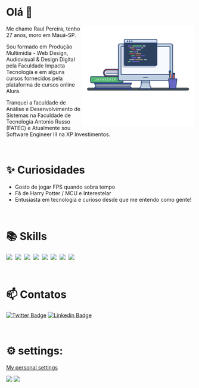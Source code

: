 # Olá 👋

<img align="right" src="https://raw.githubusercontent.com/leovargasdev/leovargasdev/master/.github/image.png" width="300"/>

Me chamo Raul Pereira, tenho 27 anos, moro em Mauá-SP.

Sou formado em Produção Multimídia - Web Design, Audiovisual & Design Digital pela Faculdade Impacta Tecnologia e em alguns cursos fornecidos pela plataforma de cursos online Alura.

Tranquei a faculdade de Análise e Desenvolvimento de Sistemas na Faculdade de Tecnologia Antonio Russo (FATEC) e Atualmente sou Software Engineer III na XP Investimentos.

&nbsp;

# ✨ Curiosidades

- Gosto de jogar FPS quando sobra tempo
- Fã de Harry Potter / MCU e Interestelar
- Entusiasta em tecnologia e curioso desde que me entendo como gente!

&nbsp;

# 📚 Skills

<img src="https://xesque.rocketseat.dev/platform/tech/html5.svg" height="35px" />&nbsp;
<img src="https://xesque.rocketseat.dev/platform/tech/css3.svg" height="35px" />&nbsp;
<img src="https://xesque.rocketseat.dev/platform/tech/javascript.svg" height="35px"/>&nbsp;
<img src="https://xesque.rocketseat.dev/platform/tech/typescript.svg" height="35px"/>&nbsp;
<img src="https://xesque.rocketseat.dev/platform/tech/react-native.svg" height="35px"/>&nbsp;
<img src="https://xesque.rocketseat.dev/platform/tech/reactjs.svg" height="35px" />&nbsp;
<img src="https://xesque.rocketseat.dev/platform/tech/nextjs.svg" height="35px" />&nbsp;
<img src="https://xesque.rocketseat.dev/platform/tech/node.svg" height="35px" />&nbsp;

&nbsp;

# 📫 Contatos

[![Twitter Badge](https://img.shields.io/badge/@raulpesilva-2D425E?style=flat&labelColor=2D425E&logo=twitter&logoColor=white&link=https://twitter.com/raulpesilva)](https://twitter.com/raulpesilva)
[![Linkedin Badge](https://img.shields.io/badge/raulpesilva-2D425E?style=flat&labelColor=2D425E&logo=linkedin&logoColor=white&link=https://www.linkedin.com/in/raulpesilva/)](https://www.linkedin.com/in/raulpesilva/)

&nbsp;

# ⚙️ settings:

[My personal settings](Config.md)

<div>
  <picture>
    <source
      srcset="
        https://github-readme-stats.vercel.app/api?username=raulpesilva&show_icons=true&theme=github_dark&include_all_commits=true&count_private=true&border_color=0D111700&bg_color=0D111700
      "
      media="(prefers-color-scheme: dark)"
    />
    <source
      srcset="
        https://github-readme-stats.vercel.app/api?username=raulpesilva&show_icons=true&theme=default&include_all_commits=true&count_private=true&border_color=0D111700&bg_color=0D111700
      "
      media="(prefers-color-scheme: light), (prefers-color-scheme: no-preference)"
    />
    <img
      height="180em"
      src="https://github-readme-stats.vercel.app/api?username=raulpesilva&show_icons=true&theme=github_dark&include_all_commits=true&count_private=true&border_color=0D111700&bg_color=0D111700"
    />
  </picture>
  <picture>
    <source
      srcset="
        https://github-readme-stats.vercel.app/api/top-langs/?username=raulpesilva&layout=compact&langs_count=7&theme=github_dark&border_color=0D111700&bg_color=0D111700
      "
      media="(prefers-color-scheme: dark)"
    />
    <source
      srcset="
        https://github-readme-stats.vercel.app/api/top-langs/?username=raulpesilva&layout=compact&langs_count=7&theme=default&border_color=0D111700&bg_color=0D111700
      "
      media="(prefers-color-scheme: light), (prefers-color-scheme: no-preference)"
    />
    <img
      height="180em"
      src="https://github-readme-stats.vercel.app/api/top-langs/?username=raulpesilva&layout=compact&langs_count=7&theme=github_dark&border_color=0D111700&bg_color=0D111700"
    />
  </picture>
</div>
<img hidden height="0px" width="0px" style="width: 0px; height: 0px;" src="https://profile-counter.glitch.me/raulpesilva/count.svg" alt="visitor badge"/>
